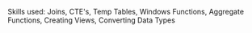 Skills used: Joins, CTE's, Temp Tables, Windows Functions, Aggregate Functions, Creating Views, Converting Data Types
